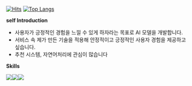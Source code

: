 [![Hits](https://hits.seeyoufarm.com/api/count/incr/badge.svg?url=https%3A%2F%2Fgithub.com%2Fheyggun&count_bg=%2379C83D&title_bg=%23555555&icon=&icon_color=%23E7E7E7&title=hits&edge_flat=false)](https://hits.seeyoufarm.com) 
[![Top Langs](https://github-readme-stats.vercel.app/api/top-langs/?username=heyggun&layout=compact)](https://github.com/heyggun/github-readme-stats)

**self Introduction**

- 사용자가 긍정적인 경험을 느낄 수 있게 하자라는 목표로 AI 모델을 개발합니다.
- 서비스 속 제가 만든 기술을 적용해 안정적이고 긍정적인 사용자 경험을 제공하고 싶습니다.
- 추천 시스템, 자연어처리에 관심이 많습니다

**Skills**

<img src="https://img.shields.io/badge/Python-3776AB?style=flat&logo=python&logoColor=white"/><img src="https://img.shields.io/badge/Pytorch-EE4C2C?style=flat&logo=pytorch&logoColor=white"/><img src="https://img.shields.io/badge/Tensorflow-FF6F00?style=flat&logo=tensorflow&logoColor=white"/>
